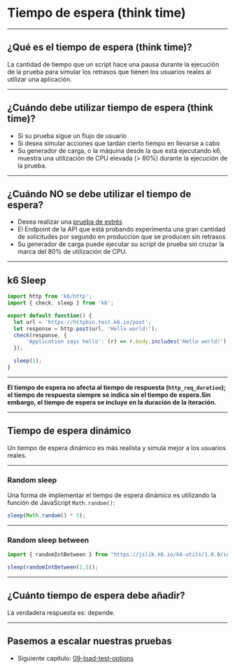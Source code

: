 # Tiempo de espera (think time)

---

## ¿Qué es el tiempo de espera (think time)?

La cantidad de tiempo que un script hace una pausa durante la ejecución de la prueba para simular los retrasos que tienen los usuarios reales al utilizar una aplicación.

---

## ¿Cuándo debe utilizar tiempo de espera (think time)?

- Si su prueba sigue un flujo de usuario
- Si desea simular acciones que tardan cierto tiempo en llevarse a cabo
- Su generador de carga, o la máquina desde la que está ejecutando k6, muestra una utilización de CPU elevada (> 80%) durante la ejecución de la prueba.

---

## ¿Cuándo **NO** se debe utilizar el tiempo de espera?

- Desea realizar una [prueba de estrés](https://k6.io/docs/test-types/stress-testing/) 
- El Endpoint de la API que está probando experimenta una gran cantidad de solicitudes por segundo en producción que se producen sin retrasos
- Su generador de carga puede ejecutar su script de prueba sin cruzar la marca del 80% de utilización de CPU.

---

## k6 Sleep

```js [2|11]
import http from 'k6/http';
import { check, sleep } from 'k6';

export default function() {
  let url = 'https://httpbin.test.k6.io/post';
  let response = http.post(url, 'Hello world!');
  check(response, {
      'Application says hello': (r) => r.body.includes('Hello world!')
  });

  sleep(1);
}
```

---

**El tiempo de espera no afecta al tiempo de respuesta (`http_req_duration`); el tiempo de respuesta siempre se indica sin el tiempo de espera.Sin embargo, el tiempo de espera se incluye en la duración de la iteración.**

---

## Tiempo de espera dinámico

Un tiempo de espera dinámico es más realista y simula mejor a los usuarios reales.

---

### Random sleep

Una forma de implementar el tiempo de espera dinámico es utilizando la función de JavaScript `Math.random()`:

```js
sleep(Math.random() * 5);
```

---

### Random sleep between

```js [1|3]
import { randomIntBetween } from "https://jslib.k6.io/k6-utils/1.0.0/index.js";

sleep(randomIntBetween(1,5));
```

---

## ¿Cuánto tiempo de espera debe añadir?

La verdadera respuesta es: depende.

---

## Pasemos a escalar nuestras pruebas

- Siguiente capítulo: [09-load-test-options](?p=esp/09-load-test-options)
